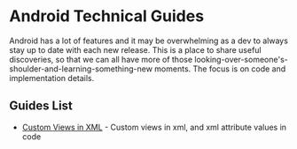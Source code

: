 # Android Technical Guides
Android has a lot of features and it may be overwhelming as a dev to always stay up to date with each new release. This is a place to share useful discoveries, so that we can all have more of those looking-over-someone's-shoulder-and-learning-something-new moments. The focus is on code and implementation details.

## Guides List
* [Custom Views in XML](android/technical_guides/custom_views_in_xml_home.md) - Custom views in xml, and xml attribute values in code

